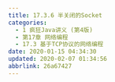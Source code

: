 ```yaml
---
title: 17.3.6 半关闭的Socket
categories: 
  - 1 疯狂Java讲义 (第4版)
  - 第17章 网络编程
  - 17.3 基于TCP协议的网络编程
date: 2020-01-15 04:34:30
updated: 2020-02-07 01:34:56
abbrlink: 26a67427
---
```

<div id='my_toc'></div>
<style>.header_1{margin-left: 1em;}.header_2{margin-left: 2em;}.header_3{margin-left: 3em;}.header_4{margin-left: 4em;}.header_5{margin-left: 5em;}.header_6{margin-left: 6em;}</style>
<!--more-->
<script>if (navigator.platform.search('arm')==-1){document.getElementById('my_toc').style.display = 'none';}var e,p = document.getElementsByTagName('p');while (p.length>0) {e = p[0];e.parentElement.removeChild(e);}</script>

<!--end-->
